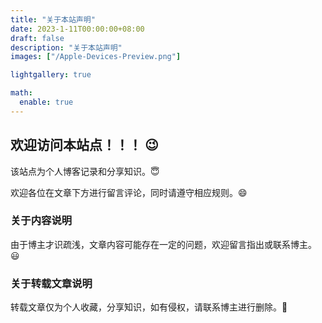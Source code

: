 ```yaml
---
title: "关于本站声明"
date: 2023-1-11T00:00:00+08:00
draft: false
description: "关于本站声明"
images: ["/Apple-Devices-Preview.png"]

lightgallery: true

math:
  enable: true
---
```

## 欢迎访问本站点！！！ :wink:

该站点为个人博客记录和分享知识。:innocent:

欢迎各位在文章下方进行留言评论，同时请遵守相应规则。:smile:

### 关于内容说明

由于博主才识疏浅，文章内容可能存在一定的问题，欢迎留言指出或联系博主。:smiley:

### 关于转载文章说明

转载文章仅为个人收藏，分享知识，如有侵权，请联系博主进行删除。:bow:

